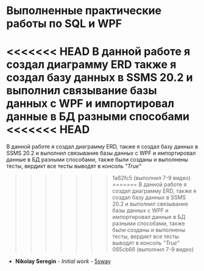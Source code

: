 # Выполненные практические работы по SQL и WPF

<<<<<<< HEAD
В данной работе я создал диаграмму ERD также я создал базу данных в SSMS 20.2 и выполнил связывание базы данных с WPF и импортировал данные в БД разными способами 
<<<<<<< HEAD
=======
В данной работе я создал диаграмму ERD, также я создал базу данных в SSMS 20.2 и выполнил связывание базы данных с WPF и импортировал данные в БД разными способами, также были созданы и выполнены тесты, вердикт все тесты выводят в консоль *"True"*
 
>>>>>>> 1a62fc5 (выполнил 7-9 видео)
=======
В данной работе я создал диаграмму ERD, также я создал базу данных в SSMS 20.2 и выполнил связывание базы данных с WPF и импортировал данные в БД разными способами, также были созданы и выполнены тесты, вердикт все тесты выводят в консоль *"True"*
>>>>>>> 065cb66 (выполнил 7-9 видео)

* **Nikolay Seregin** - *Initial work* - [5sway](https://github.com/5sway)